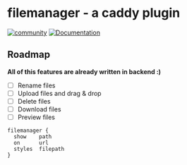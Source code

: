 # filemanager - a caddy plugin

[![community](https://img.shields.io/badge/community-forum-ff69b4.svg?style=flat-square)](https://forum.caddyserver.com)
[![Documentation](https://img.shields.io/badge/godoc-reference-blue.svg?style=flat-square)](http://godoc.org/github.com/hacdias/caddy-filemanager)

## Roadmap

**All of this features are already written in backend :)**

+ [ ] Rename files
+ [ ] Upload files and drag & drop
+ [ ] Delete files
+ [ ] Download files
+ [ ] Preview files

```
filemanager {
  show    path
  on      url
  styles  filepath
}
```
